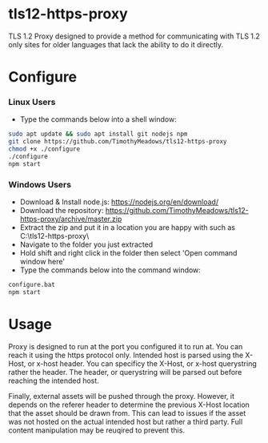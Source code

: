 # tls12-https-proxy
TLS 1.2 Proxy designed to provide a method for communicating with TLS 1.2 only sites for older languages that lack the ability to do it directly. 

# Configure
### Linux Users
* Type the commands below into a shell window:
``` bash
sudo apt update && sudo apt install git nodejs npm
git clone https://github.com/TimothyMeadows/tls12-https-proxy
chmod +x ./configure
./configure
npm start
```
### Windows Users
* Download & Install node.js: https://nodejs.org/en/download/
* Download the repository: https://github.com/TimothyMeadows/tls12-https-proxy/archive/master.zip
* Extract the zip and put it in a location you are happy with such as C:\tls12-https-proxy\
* Navigate to the folder you just extracted
* Hold shift and right click in the folder then select 'Open command window here'
* Type the commands below into the command window:
``` bash
configure.bat
npm start
```

# Usage

Proxy is designed to run at the port you configured it to run at. You can reach it using the https protocol only. Intended host is parsed using the X-Host, or x-host header. You can specificy the X-Host, or x-host querystring rather the header. The header, or querystring will be parsed out before reaching the intended host.

Finally, external assets will be pushed through the proxy. However, it depends on the referer header to determine the previous X-Host location that the asset should be drawn from. This can lead to issues if the asset was not hosted on the actual intended host but rather a third party. Full content manipulation may be reuqired to prevent this.
